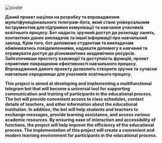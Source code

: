 ![poster](https://github.com/user-attachments/assets/4c3235fb-7022-47c7-8ec5-b2285fc4948e)

**Даний проект націлен на розробку та впровадження мультіфункціонального телеграм-бота, який стане універсальним інструментом для підтримки комунікації та навчання учасників освітнього процесу. Бот надасть зручний доступ до розкладу занять, контактних даних викладачів та іншої інформації про навчальний заклад. Крім того, бот допоможе студентам та викладачам обмінюватись повідомленнями, надавати допомогу в навчанні та отримувати доступ до різноманітних академічних ресурсів. Забезпечивши простоту взаємодії та доступність функцій, проект сприятиме покращенню ефективності навчального процесу. Впровадження даного проекту дозволить створити зручне та сучасне навчальне середовище для учасників освітнього процесу.**

**This project is aimed at developing and implementing a multifunctional telegram bot that will become a universal tool for supporting communication and training of participants in the educational process. The bot will provide convenient access to class schedules, contact details of teachers, and other information about the educational institution. In addition, the bot will help students and teachers to exchange messages, provide learning assistance, and access various academic resources. By ensuring ease of interaction and accessibility of functions, the project will help improve the efficiency of the educational process. The implementation of this project will create a convenient and modern learning environment for participants in the educational process.**
